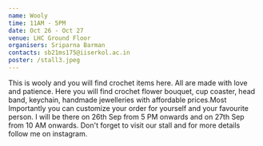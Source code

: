 ```yaml
---
name: Wooly
time: 11AM - 5PM
date: Oct 26 - Oct 27
venue: LHC Ground Floor
organisers: Sriparna Barman
contacts: sb21ms175@iiserkol.ac.in
poster: /stall3.jpeg
---
```

This is wooly and you will find crochet items here. All are made with love and patience.
Here you will find crochet flower bouquet, cup coaster, head band, keychain, handmade jewelleries with affordable prices.Most Importantly you can customize your order for yourself and your favourite person. I will be there on 26th Sep from 5 PM onwards and on 27th Sep from 10 AM onwards. Don't forget to visit our stall and for more details follow me on instagram.
